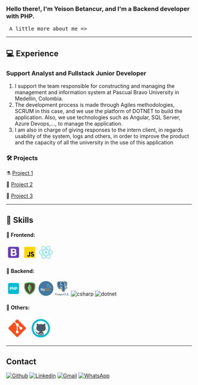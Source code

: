 ### Hello there!, I'm Yeison Betancur, and I'm a Backend developer with PHP.

<pre> A little more about me =>
</pre>
************************************************
## 💻 Experience

### Support Analyst and Fullstack Junior Developer
  1. I support the team responsible for constructing and managing the management and information system at Pascual Bravo University in Medellin, Colombia.
  2. The development process is made through Agiles methodologies, SCRUM in this case, and we use the platform of DOTNET to build the application. Also, we use technologies such as Angular, SQL Server, Azure Devops,..., to manage the application.  
  3. I am also in charge of giving responses to the intern client, in regards usability of the system, logs and others, in order to improve the product and the capacity of all the university in the use of this application

### 🛠 Projects

⚗️ [Project 1]()

🧪 [Project 2]()

🌱 [Project 3]()

************************************************
## 💪 Skills

#### 🎨 Frontend:
<p align="left">
<img style="margin: auto;" src="https://raw.githubusercontent.com/sachinverma53121/sachinverma53121/master/icons/bootstrap.png" alt=bootstrap width="40" height="40"/>
<img style="margin: auto;" src="https://raw.githubusercontent.com/sachinverma53121/sachinverma53121/master/icons/js.png" alt=javascript width="40" height="40"/>
<img style="margin: auto;" src="https://raw.githubusercontent.com/sachinverma53121/sachinverma53121/master/icons/react.png" alt=react width="40" height="40"/> 
</p>

#### 🚀 Backend:

<p align="left">
<img style="margin: auto;" src="https://raw.githubusercontent.com/sachinverma53121/sachinverma53121/master/icons/php.png" alt=php width="40" height="40"/> 
<img style="margin: auto;" src="https://raw.githubusercontent.com/sachinverma53121/sachinverma53121/master/icons/mongo.png" alt=mongodb width="40" height="40"/> 
<img style="margin: auto;" src="https://raw.githubusercontent.com/sachinverma53121/sachinverma53121/master/icons/mysql.png" alt=mysql width="40" height="40"/> 
<img style="margin: auto;" src="https://raw.githubusercontent.com/sachinverma53121/sachinverma53121/master/icons/psql.png" alt=postgresql width="40" height="40"/> 
<img style="margin: auto;" src="https://img.shields.io/badge/-csharp-black?style=flat&logo=csharp" alt=csharp width="40" height="40"/>
<img style="margin: auto;" src="https://img.shields.io/badge/--blue?style=flat-square&logo=dotnet" alt=dotnet width="40" height="40"/>
  
</p>

#### 🔧 Others:
<p align="left">

<img style="margin: auto;" src="https://raw.githubusercontent.com/sachinverma53121/sachinverma53121/master/icons/git.png" alt=git width="60" height="60"/>
  <img style="margin: auto;" src="https://raw.githubusercontent.com/sachinverma53121/sachinverma53121/master/icons/github.png" alt=github width="60" height="60"/>
  <img style="margin: auto;" 
</p>


************************************************
 ## Contact

[![Github](https://img.shields.io/badge/-Github-000?style=flat&logo=Github&logoColor=white)](https://github.com/ybetancurr1)
[![Linkedin](https://img.shields.io/badge/-LinkedIn-blue?style=flat&logo=Linkedin&logoColor=white)](https://www.linkedin.com/in/yeison-betancur-071125192/)
[![Gmail](https://img.shields.io/badge/-Gmail-c14438?style=flat&logo=Gmail&logoColor=white)](yeison.betancurr@udea.edu.co)
[![WhatsApp](https://img.shields.io/badge/WhatsApp-25D366?style=flat&logo=whatsapp&logoColor=white)]()

